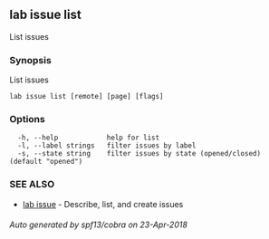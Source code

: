 ## lab issue list

List issues

### Synopsis

List issues

```
lab issue list [remote] [page] [flags]
```

### Options

```
  -h, --help            help for list
  -l, --label strings   filter issues by label
  -s, --state string    filter issues by state (opened/closed) (default "opened")
```

### SEE ALSO

* [lab issue](lab_issue.md)	 - Describe, list, and create issues

###### Auto generated by spf13/cobra on 23-Apr-2018
